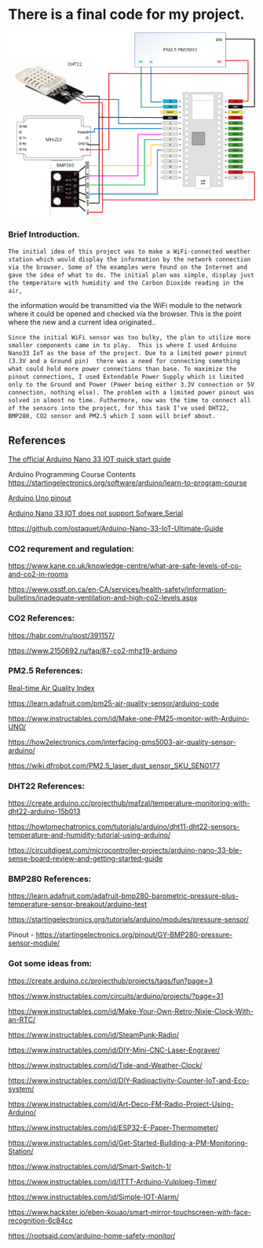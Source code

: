 # There is a final code for my project.

![Schema of my project](img/Pasha-Project.png)


### Brief Introduction.

	The initial idea of this project was to make a WiFi-connected weather station which would display the information by the network connection via the browser. Some of the examples were found on the Internet and gave the idea of what to do. The initial plan was simple, display just the temperature with humidity and the Carbon Dioxide reading in the air, 
the information would be transmitted via the WiFi module to the network where it could be opened and checked via the browser. 
This is the point where the new and a current idea originated..

	Since the initial WiFi sensor was too bulky, the plan to utilize more smaller components came in to play.  This is where I used Arduino Nano33 IoT as the base of the project. Due to a limited power pinout (3.3V and a Ground pin)  there was a need for connecting something what could hold more power connections than base. To maximize the pinout connections, I used Extendable Power Supply which is limited only to the Ground and Power (Power being either 3.3V connection or 5V connection, nothing else). The problem with a limited power pinout was solved in almost no time. Futhermore, now was the time to connect all of the sensors into the project, for this task I’ve used DHT22, BMP280, CO2 sensor and PM2.5 which I soon will brief about.



## References
[The official Arduino Nano 33 IOT quick start guide](https://www.arduino.cc/en/Guide/NANO33IoT)

Arduino Programming Course Contents https://startingelectronics.org/software/arduino/learn-to-program-course

[Arduino Uno pinout](https://www.circuito.io/blog/arduino-uno-pinout/)

[Arduino Nano 33 IOT does not support Sofware.Serial](https://stackoverflow.com/questions/57175348/softwareserial-for-arduino-nano-33-iot)

https://github.com/ostaquet/Arduino-Nano-33-IoT-Ultimate-Guide

### CO2 requrement and regulation:
https://www.kane.co.uk/knowledge-centre/what-are-safe-levels-of-co-and-co2-in-rooms

https://www.osstf.on.ca/en-CA/services/health-safety/information-bulletins/inadequate-ventilation-and-high-co2-levels.aspx

### CO2 References:
https://habr.com/ru/post/391157/

https://www.2150692.ru/faq/87-co2-mhz19-arduino

### PM2.5 References:
[Real-time Air Quality Index](https://aqicn.org/city/toronto/)

https://learn.adafruit.com/pm25-air-quality-sensor/arduino-code

https://www.instructables.com/id/Make-one-PM25-monitor-with-Arduino-UNO/

https://how2electronics.com/interfacing-pms5003-air-quality-sensor-arduino/

https://wiki.dfrobot.com/PM2.5_laser_dust_sensor_SKU_SEN0177

### DHT22 References:
https://create.arduino.cc/projecthub/mafzal/temperature-monitoring-with-dht22-arduino-15b013

https://howtomechatronics.com/tutorials/arduino/dht11-dht22-sensors-temperature-and-humidity-tutorial-using-arduino/

https://circuitdigest.com/microcontroller-projects/arduino-nano-33-ble-sense-board-review-and-getting-started-guide

### BMP280 References:
https://learn.adafruit.com/adafruit-bmp280-barometric-pressure-plus-temperature-sensor-breakout/arduino-test

https://startingelectronics.org/tutorials/arduino/modules/pressure-sensor/

Pinout - https://startingelectronics.org/pinout/GY-BMP280-pressure-sensor-module/

### Got some ideas from:
https://create.arduino.cc/projecthub/projects/tags/fun?page=3

https://www.instructables.com/circuits/arduino/projects/?page=31

https://www.instructables.com/id/Make-Your-Own-Retro-Nixie-Clock-With-an-RTC/

https://www.instructables.com/id/SteamPunk-Radio/

https://www.instructables.com/id/DIY-Mini-CNC-Laser-Engraver/

https://www.instructables.com/id/Tide-and-Weather-Clock/

https://www.instructables.com/id/DIY-Radioactivity-Counter-IoT-and-Eco-system/

https://www.instructables.com/id/Art-Deco-FM-Radio-Project-Using-Arduino/

https://www.instructables.com/id/ESP32-E-Paper-Thermometer/

https://www.instructables.com/id/Get-Started-Building-a-PM-Monitoring-Station/

https://www.instructables.com/id/Smart-Switch-1/

https://www.instructables.com/id/ITTT-Arduino-Vulploeg-Timer/

https://www.instructables.com/id/Simple-IOT-Alarm/

https://www.hackster.io/eben-kouao/smart-mirror-touchscreen-with-face-recognition-6c84cc

https://rootsaid.com/arduino-home-safety-monitor/
